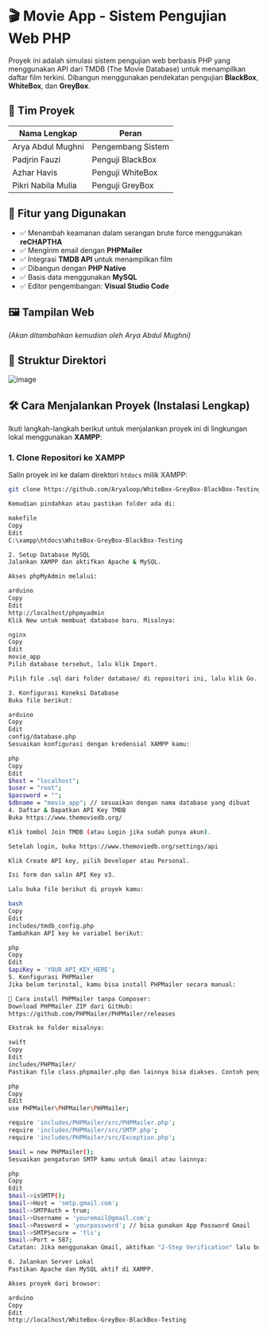 # 🎬 Movie App - Sistem Pengujian Web PHP

Proyek ini adalah simulasi sistem pengujian web berbasis PHP yang menggunakan API dari TMDB (The Movie Database) untuk menampilkan daftar film terkini. Dibangun menggunakan pendekatan pengujian **BlackBox**, **WhiteBox**, dan **GreyBox**.

## 👥 Tim Proyek

| Nama Lengkap            | Peran               |
|-------------------------|---------------------|
| Arya Abdul Mughni       | Pengembang Sistem   |
| Padjrin Fauzi           | Penguji BlackBox    |
| Azhar Havis             | Penguji WhiteBox    |
| Pikri Nabila Mulia      | Penguji GreyBox     |

## 🚀 Fitur yang Digunakan
- ✅ Menambah keamanan dalam serangan brute force menggunakan **reCHAPTHA**  
- ✅ Mengirim email dengan **PHPMailer**
- ✅ Integrasi **TMDB API** untuk menampilkan film
- ✅ Dibangun dengan **PHP Native**
- ✅ Basis data menggunakan **MySQL**
- ✅ Editor pengembangan: **Visual Studio Code**

## 🖼️ Tampilan Web

*(Akan ditambahkan kemudian oleh Arya Abdul Mughni)*

## 📂 Struktur Direktori

![image](https://github.com/user-attachments/assets/7307e57a-bee2-4bd0-90a5-588bd3facca6)

## 🛠️ Cara Menjalankan Proyek (Instalasi Lengkap)

Ikuti langkah-langkah berikut untuk menjalankan proyek ini di lingkungan lokal menggunakan **XAMPP**:

### 1. Clone Repositori ke XAMPP

Salin proyek ini ke dalam direktori `htdocs` milik XAMPP:

```bash
git clone https://github.com/Aryaloop/WhiteBox-GreyBox-BlackBox-Testing

Kemudian pindahkan atau pastikan folder ada di:

makefile
Copy
Edit
C:\xampp\htdocs\WhiteBox-GreyBox-BlackBox-Testing

2. Setup Database MySQL
Jalankan XAMPP dan aktifkan Apache & MySQL.

Akses phpMyAdmin melalui:

arduino
Copy
Edit
http://localhost/phpmyadmin
Klik New untuk membuat database baru. Misalnya:

nginx
Copy
Edit
movie_app
Pilih database tersebut, lalu klik Import.

Pilih file .sql dari folder database/ di repositori ini, lalu klik Go.

3. Konfigurasi Koneksi Database
Buka file berikut:

arduino
Copy
Edit
config/database.php
Sesuaikan konfigurasi dengan kredensial XAMPP kamu:

php
Copy
Edit
$host = "localhost";
$user = "root";
$password = "";
$dbname = "movie_app"; // sesuaikan dengan nama database yang dibuat
4. Daftar & Dapatkan API Key TMDB
Buka https://www.themoviedb.org/

Klik tombol Join TMDB (atau Login jika sudah punya akun).

Setelah login, buka https://www.themoviedb.org/settings/api

Klik Create API key, pilih Developer atau Personal.

Isi form dan salin API Key v3.

Lalu buka file berikut di proyek kamu:

bash
Copy
Edit
includes/tmdb_config.php
Tambahkan API key ke variabel berikut:

php
Copy
Edit
$apiKey = 'YOUR_API_KEY_HERE';
5. Konfigurasi PHPMailer
Jika belum terinstal, kamu bisa install PHPMailer secara manual:

🔧 Cara install PHPMailer tanpa Composer:
Download PHPMailer ZIP dari GitHub:
https://github.com/PHPMailer/PHPMailer/releases

Ekstrak ke folder misalnya:

swift
Copy
Edit
includes/PHPMailer/
Pastikan file class.phpmailer.php dan lainnya bisa diakses. Contoh penggunaan:

php
Copy
Edit
use PHPMailer\PHPMailer\PHPMailer;

require 'includes/PHPMailer/src/PHPMailer.php';
require 'includes/PHPMailer/src/SMTP.php';
require 'includes/PHPMailer/src/Exception.php';

$mail = new PHPMailer();
Sesuaikan pengaturan SMTP kamu untuk Gmail atau lainnya:

php
Copy
Edit
$mail->isSMTP();
$mail->Host = 'smtp.gmail.com';
$mail->SMTPAuth = true;
$mail->Username = 'youremail@gmail.com';
$mail->Password = 'yourpassword'; // bisa gunakan App Password Gmail
$mail->SMTPSecure = 'tls';
$mail->Port = 587;
Catatan: Jika menggunakan Gmail, aktifkan "2-Step Verification" lalu buat App Password untuk digunakan di $mail->Password.

6. Jalankan Server Lokal
Pastikan Apache dan MySQL aktif di XAMPP.

Akses proyek dari browser:

arduino
Copy
Edit
http://localhost/WhiteBox-GreyBox-BlackBox-Testing


